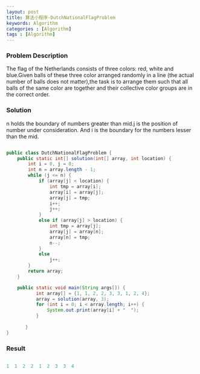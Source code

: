 ```yaml
---
layout: post
title: 算法小程序-DutchNationalFlagProblem
keywords: Algorithm
categories : [Algorithm]
tags : [Algorithm]
---
```


### Problem Description
The flag of the Netherlands consists of three colors: red, white and blue.Given balls of these three color arranged randomly in a line (the actual number of balls does not matter),the task is to arrange them such that all balls of the same color are together and their collective color groups are in the correct order.

### Solution

n holds the boundary of numbers greater than mid.j is the position of number under consideration. And i is the boundary for the numbers lesser than the mid.

```java

public class DutchNationalFlagProblem {
    public static int[] solution(int[] array, int location) {
        int i = 0, j = 0;
        int n = array.length - 1;
        while (j <= n) {
            if (array[j] < location) {
                int tmp = array[i];
                array[i] = array[j];
                array[j] = tmp;
                i++;
                j++;
            }
            else if (array[j] > location) {
                int tmp = array[j];
                array[j] = array[n];
                array[n] = tmp;
                n--;
            }
            else
                j++;
        }
        return array;
    }

    public static void main(String args[]) {
           int array[] = {1, 1, 2, 2, 3, 3, 1, 2, 4};
           array = solution(array, 3);
           for (int i = 0; i < array.length; i++) {
               System.out.print(array[i] + "  ");
           }
   
       }
}

```

### Result

```java

1  1  2  2  1  2  3  3  4  

```


